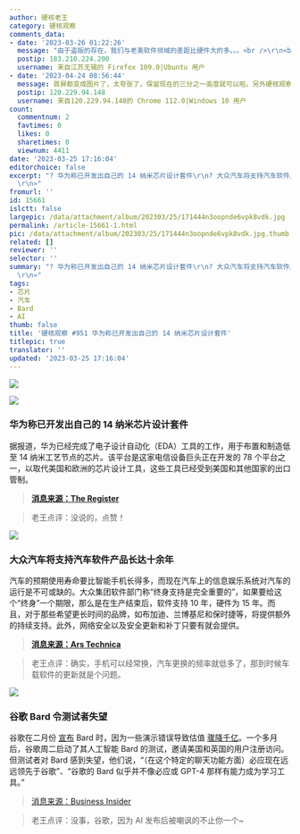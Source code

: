 ```yaml
---
author: 硬核老王
category: 硬核观察
comments_data:
- date: '2023-03-26 01:22:26'
  message: "由于盗版的存在，我们与老美软件领域的差距比硬件大的多。。。<br />\r\n<br />\r\n游戏软件、流氓软件以及广告软件除外。。。"
  postip: 183.210.224.200
  username: 来自江苏无锡的 Firefox 109.0|Ubuntu 用户
- date: '2023-04-24 08:56:44'
  message: 首屏都变成图片了，太夸张了，保留现在的三分之一高度就可以啦。另外硬核观察的条幅为何要显示两次？
  postip: 120.229.94.148
  username: 来自120.229.94.148的 Chrome 112.0|Windows 10 用户
count:
  commentnum: 2
  favtimes: 0
  likes: 0
  sharetimes: 0
  viewnum: 4411
date: '2023-03-25 17:16:04'
editorchoice: false
excerpt: "? 华为称已开发出自己的 14 纳米芯片设计套件\r\n? 大众汽车将支持汽车软件产品长达十余年\r\n? 谷歌 Bard 令测试者失望\r\n»
  \r\n»"
fromurl: ''
id: 15661
islctt: false
largepic: /data/attachment/album/202303/25/171444n3oopnde6vpk8vdk.jpg
permalink: /article-15661-1.html
pic: /data/attachment/album/202303/25/171444n3oopnde6vpk8vdk.jpg.thumb.jpg
related: []
reviewer: ''
selector: ''
summary: "? 华为称已开发出自己的 14 纳米芯片设计套件\r\n? 大众汽车将支持汽车软件产品长达十余年\r\n? 谷歌 Bard 令测试者失望\r\n»
  \r\n»"
tags:
- 芯片
- 汽车
- Bard
- AI
thumb: false
title: '硬核观察 #951 华为称已开发出自己的 14 纳米芯片设计套件'
titlepic: true
translator: ''
updated: '2023-03-25 17:16:04'
---
```


![](/data/attachment/album/202303/25/171444n3oopnde6vpk8vdk.jpg)


![](/data/attachment/album/202303/25/171452mqpp16nu8bub68qu.jpg)


### 华为称已开发出自己的 14 纳米芯片设计套件


据报道，华为已经完成了电子设计自动化（EDA）工具的工作，用于布置和制造低至 14 纳米工艺节点的芯片。该平台是这家电信设备巨头正在开发的 78 个平台之一，以取代美国和欧洲的芯片设计工具，这些工具已经受到美国和其他国家的出口管制。



> 
> **[消息来源：The Register](https://www.theregister.com/2023/03/24/huawei_eda_14nm_chips/)**
> 
> 
> 



> 
> 老王点评：没说的，点赞！
> 
> 
> 


![](/data/attachment/album/202303/25/171508lhhk9jszsa6clrhk.jpg)


### 大众汽车将支持汽车软件产品长达十余年


汽车的预期使用寿命要比智能手机长得多，而现在汽车上的信息娱乐系统对汽车的运行是不可或缺的。大众集团软件部门称“终身支持是完全重要的”，如果要给这个“终身”一个期限，那么是在生产结束后，软件支持 10 年，硬件为 15 年。而且，对于那些希望更长时间的品牌，如布加迪、兰博基尼和保时捷等，将提供额外的持续支持。此外，网络安全以及安全更新和补丁只要有就会提供。



> 
> **[消息来源：Ars Technica](https://arstechnica.com/cars/2023/03/android-infotainment-will-be-supported-for-at-least-15-years-vw-says/)**
> 
> 
> 



> 
> 老王点评：确实，手机可以经常换，汽车更换的频率就低多了，那到时候车载软件的更新就是个问题。
> 
> 
> 


![](/data/attachment/album/202303/25/171531ltvsjsx2n66n9v20.jpg)


### 谷歌 Bard 令测试者失望


谷歌在二月份 [宣布](/article-15519-1.html) Bard 时，因为一些演示错误导致估值 [骤降千亿](/article-15533-1.html)。一个多月后，谷歌周二启动了其人工智能 Bard 的测试，邀请美国和英国的用户注册访问。但测试者对 Bard 感到失望，他们说，“（在这个特定的聊天功能方面）必应现在远远领先于谷歌”、“谷歌的 Bard 似乎并不像必应或 GPT-4 那样有能力成为学习工具。”



> 
> [消息来源：Business Insider](https://www.businessinsider.com/testers-say-google-bard-worse-than-chatgpt-2023-3)
> 
> 
> 



> 
> 老王点评：没事，谷歌，因为 AI 发布后被嘲讽的不止你一个~
> 
> 
>